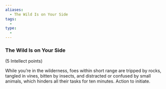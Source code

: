 ```yaml
---
aliases:
  - The Wild Is on Your Side
tags:
  - 
type:
  - 
---
```

### The Wild Is on Your Side

(5 Intellect points)

While you’re in the wilderness, foes within short range are tripped by rocks, tangled in vines, bitten by insects, and distracted or confused by small animals, which hinders all their tasks for ten minutes. Action to initiate.